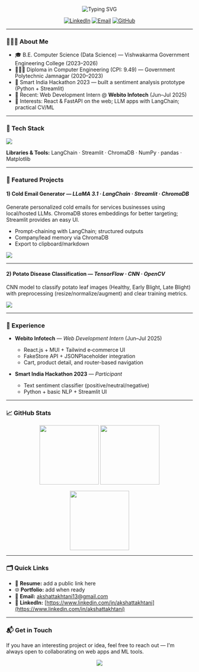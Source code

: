 

<!-- Profile README for github.com/akshattakhtani13 -->

<!-- Header -->

<p align="center">
  <img src="https://readme-typing-svg.herokuapp.com?size=28&duration=3000&color=36BCF7&center=true&vCenter=true&width=700&lines=Hi%F0%9F%91%8B+I'm+Akshat+Takhtani;React+%26+AI%2FML+Engineer;Building+useful+things+with+Python+%26+JS" alt="Typing SVG" />
</p>

<p align="center">
  <a href="https://www.linkedin.com/in/akshat-takhtani"><img alt="LinkedIn" src="https://img.shields.io/badge/LinkedIn-akshattakhtani-0A66C2?logo=linkedin"></a>
  <a href="mailto:akshattakhtani13@gmail.com"><img alt="Email" src="https://img.shields.io/badge/Email-akshattakhtani13%40gmail.com-D14836?logo=gmail&logoColor=white"></a>
  <a href="https://github.com/akshattakhtani13"><img alt="GitHub" src="https://img.shields.io/badge/GitHub-akshattakhtani13-181717?logo=github"></a>
  <!-- Optional: replace with your portfolio when ready -->
  <!-- <a href="https://your-portfolio.link"><img alt="Portfolio" src="https://img.shields.io/badge/Portfolio-Online-14b8a6?logo=vercel&logoColor=white"></a> -->
</p>

---

### 👨🏻‍💻 About Me

* 🎓 B.E. Computer Science (Data Science) — Vishwakarma Government Engineering College (2023–2026)
* 🧑🏻‍🎓 Diploma in Computer Engineering (CPI: 9.49) — Government Polytechnic Jamnagar (2020–2023)
* 🧩 Smart India Hackathon 2023 — built a sentiment analysis prototype (Python + Streamlit)
* 💼 Recent: Web Development Intern @ **Webito Infotech** (Jun–Jul 2025)
* 🔭 Interests: React & FastAPI on the web; LLM apps with LangChain; practical CV/ML

---

### 🧰 Tech Stack

<p>
  <img src="https://skillicons.dev/icons?i=python,cpp,c,java,js,react,tailwind,materialui,fastapi,tensorflow,opencv,git,vite,linux,vscode,pycharm,idea" />
</p>

**Libraries & Tools:** LangChain · Streamlit · ChromaDB · NumPy · pandas · Matplotlib

---

### 🚀 Featured Projects

#### 1) Cold Email Generator — *LLaMA 3.1 · LangChain · Streamlit · ChromaDB*

Generate personalized cold emails for services businesses using local/hosted LLMs. ChromaDB stores embeddings for better targeting; Streamlit provides an easy UI.

* Prompt-chaining with LangChain; structured outputs
* Company/lead memory via ChromaDB
* Export to clipboard/markdown

<p>
  <a href="https://github.com/akshattakhtani13/cold-email-generator"><img src="https://img.shields.io/badge/Repo-Cold%20Email%20Generator-242938?logo=github" /></a>
  <!-- <a href="#"><img src="https://img.shields.io/badge/Demo-Live-22c55e?logo=streamlit" /></a> -->
</p>

---

#### 2) Potato Disease Classification — *TensorFlow · CNN · OpenCV*

CNN model to classify potato leaf images (Healthy, Early Blight, Late Blight) with preprocessing (resize/normalize/augment) and clear training metrics.

<p>
  <a href="https://github.com/akshattakhtani13/potato-disease-classification"><img src="https://img.shields.io/badge/Repo-Potato%20Disease%20CNN-242938?logo=github" /></a>
</p>

---

### 🧪 Experience

* **Webito Infotech** — *Web Development Intern* (Jun–Jul 2025)

  * React.js + MUI + Tailwind e‑commerce UI
  * FakeStore API + JSONPlaceholder integration
  * Cart, product detail, and router-based navigation

* **Smart India Hackathon 2023** — *Participant*

  * Text sentiment classifier (positive/neutral/negative)
  * Python + basic NLP + Streamlit UI

---

### 📈 GitHub Stats

<p align="center">
  <img src="https://github-readme-stats.vercel.app/api?username=akshattakhtani13&show_icons=true" height="160" />
  <img src="https://github-readme-streak-stats.herokuapp.com/?user=akshattakhtani13" height="160" />
</p>
<p align="center">
  <img src="https://github-readme-stats.vercel.app/api/top-langs/?username=akshattakhtani13&layout=compact" height="160" />
</p>

---

### 🗂️ Quick Links

* 🧾 **Resume:** add a public link here
* 🌐 **Portfolio:** add when ready
* 💌 **Email:** [akshattakhtani13@gmail.com](mailto:akshattakhtani13@gmail.com)
* 💼 **LinkedIn:** [https://www.linkedin.com/in/akshattakhtani](https://www.linkedin.com/in/akshattakhtani)

---

### 📬 Get in Touch

If you have an interesting project or idea, feel free to reach out — I'm always open to collaborating on web apps and ML tools.

<p align="center">
  <img src="https://komarev.com/ghpvc/?username=akshattakhtani13&label=Profile%20Views&style=flat" />
</p>

<!-- Tips to maintain this README
1) Keep project sections up to date with short value-focused bullets.
2) Add screenshots/GIFs for demos.
3) Pin your best repos so they appear below the profile.
4) Replace placeholder links (Resume/Portfolio) when available. -->

